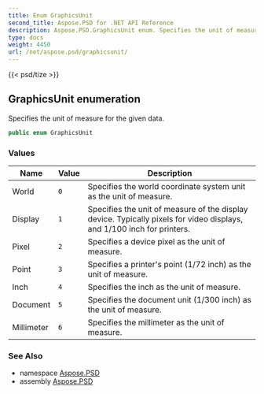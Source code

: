 ```yaml
---
title: Enum GraphicsUnit
second_title: Aspose.PSD for .NET API Reference
description: Aspose.PSD.GraphicsUnit enum. Specifies the unit of measure for the given data
type: docs
weight: 4450
url: /net/aspose.psd/graphicsunit/
---
```

{{< psd/tize >}}
## GraphicsUnit enumeration

Specifies the unit of measure for the given data.

```csharp
public enum GraphicsUnit
```

### Values

| Name | Value | Description |
| --- | --- | --- |
| World | `0` | Specifies the world coordinate system unit as the unit of measure. |
| Display | `1` | Specifies the unit of measure of the display device. Typically pixels for video displays, and 1/100 inch for printers. |
| Pixel | `2` | Specifies a device pixel as the unit of measure. |
| Point | `3` | Specifies a printer's point (1/72 inch) as the unit of measure. |
| Inch | `4` | Specifies the inch as the unit of measure. |
| Document | `5` | Specifies the document unit (1/300 inch) as the unit of measure. |
| Millimeter | `6` | Specifies the millimeter as the unit of measure. |

### See Also

* namespace [Aspose.PSD](../../aspose.psd/)
* assembly [Aspose.PSD](../../)


